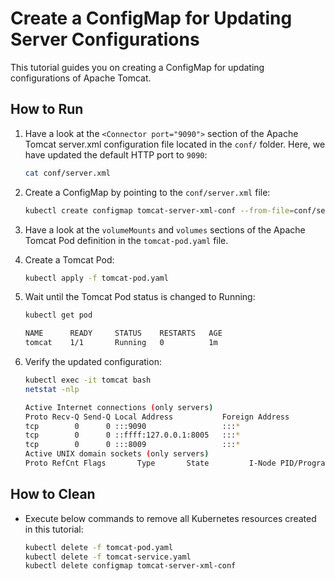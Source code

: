 # Create a ConfigMap for Updating Server Configurations

This tutorial guides you on creating a ConfigMap for updating configurations of Apache Tomcat.

## How to Run

1. Have a look at the `<Connector port="9090">` section of the Apache Tomcat server.xml configuration file located in the `conf/` folder. Here, we have updated the default HTTP port to `9090`:

   ```bash
   cat conf/server.xml
   ```

2. Create a ConfigMap by pointing to the `conf/server.xml` file:

   ```bash
   kubectl create configmap tomcat-server-xml-conf --from-file=conf/server.xml 
   ```
3. Have a look at the `volumeMounts` and `volumes` sections of the Apache Tomcat Pod definition in the `tomcat-pod.yaml` file.

4. Create a Tomcat Pod:

   ```bash
   kubectl apply -f tomcat-pod.yaml
   ```

5. Wait until the Tomcat Pod status is changed to Running:

   ```bash
   kubectl get pod
   
   NAME      READY     STATUS    RESTARTS   AGE
   tomcat    1/1       Running   0          1m
   ```

6. Verify the updated configuration:

   ```bash
   kubectl exec -it tomcat bash
   netstat -nlp
   
   Active Internet connections (only servers)
   Proto Recv-Q Send-Q Local Address           Foreign Address         State       PID/Program name    
   tcp        0      0 :::9090                 :::*                    LISTEN      1/java
   tcp        0      0 ::ffff:127.0.0.1:8005   :::*                    LISTEN      1/java
   tcp        0      0 :::8009                 :::*                    LISTEN      1/java
   Active UNIX domain sockets (only servers)
   Proto RefCnt Flags       Type       State         I-Node PID/Program name    Path
   ```

## How to Clean

- Execute below commands to remove all Kubernetes resources created in this tutorial:
  
  ```bash
  kubectl delete -f tomcat-pod.yaml
  kubectl delete -f tomcat-service.yaml
  kubectl delete configmap tomcat-server-xml-conf
  ```